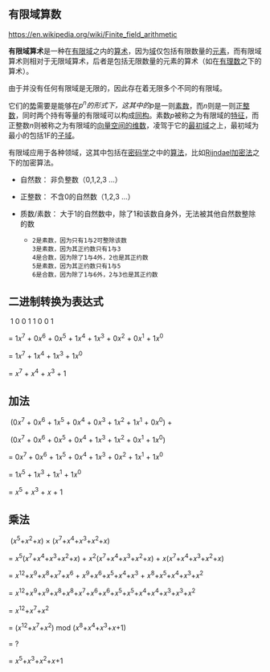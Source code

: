## 有限域算数

<https://en.wikipedia.org/wiki/Finite_field_arithmetic>

**有限域算术**是一种在[有限域](https://zh.wikipedia.org/wiki/%E6%9C%89%E9%99%90%E5%9F%9F)之内的[算术](https://zh.wikipedia.org/wiki/%E7%AE%97%E6%9C%AF)，因为[域](https://zh.wikipedia.org/wiki/%E5%9F%9F_(%E6%95%B8%E5%AD%B8))仅包括有限数量的[元素](https://zh.wikipedia.org/wiki/%E5%85%83%E7%B4%A0_(%E6%95%B8%E5%AD%B8))，而有限域算术则相对于无限域算术，后者是包括无限数量的元素的算术（如在[有理数](https://zh.wikipedia.org/wiki/%E6%9C%89%E7%90%86%E6%95%B0)之下的算术）。

由于并没有任何有限域是无限的，因此存在着无限多个不同的有限域。

它们的[势](https://zh.wikipedia.org/wiki/%E5%8A%BF_(%E6%95%B0%E5%AD%A6))需要是能够在*p<sup>n</sup>*的形式下，这其中的*p*是一则[素数](https://zh.wikipedia.org/wiki/%E7%B4%A0%E6%95%B0)，而*n*则是一则[正整数](https://zh.wikipedia.org/wiki/%E8%87%AA%E7%84%B6%E6%95%B0)，同时两个持有等量的有限域可以构成[同构](https://zh.wikipedia.org/wiki/%E5%90%8C%E6%9E%84)。素数*p*被称之为有限域的[特征](https://zh.wikipedia.org/wiki/%E7%89%B9%E5%BE%81_(%E4%BB%A3%E6%95%B0))，而正整数*n*则被称之为有限域的[向量空间的维数](https://zh.wikipedia.org/wiki/%E5%90%91%E9%87%8F%E7%A9%BA%E9%97%B4%E7%9A%84%E7%BB%B4%E6%95%B0)，凌驾于它的[最初域](https://zh.wikipedia.org/w/index.php?title=Prime_field&action=edit&redlink=1)之上，最初域为最小的包括1F的[子域](https://zh.wikipedia.org/wiki/%E5%9F%9F_(%E6%95%B8%E5%AD%B8))。

有限域应用于各种领域，这其中包括在[密码学](https://zh.wikipedia.org/wiki/%E5%AF%86%E7%A0%81%E5%AD%A6)之中的[算法](https://zh.wikipedia.org/wiki/%E7%AE%97%E6%B3%95)，比如[Rijndael加密法](https://zh.wikipedia.org/wiki/%E9%AB%98%E7%BA%A7%E5%8A%A0%E5%AF%86%E6%A0%87%E5%87%86)之下的加密算法。



*   自然数： 非负整数（0,1,2,3 …）

*   正整数： 不含0的自然数（1,2,3 …）

*   质数/素数： 大于1的自然数中，除了1和该数自身外，无法被其他自然数整除的数

    *   ```
        2是素数，因为只有1与2可整除该数
        3是素数，因为其正约数只有1与3
        4是合数，因为除了1与4外，2也是其正约数
        5是素数，因为其正约数只有1与5
        6是合数，因为除了1与6外，2与3也是其正约数
        ```



## 二进制转换为表达式

​    1 0 0 1 1 0 0 1

=  1𝑥<sup>7</sup> + 0𝑥<sup>6</sup> + 0𝑥<sup>5</sup> + 1𝑥<sup>4</sup> + 1𝑥<sup>3</sup> + 0𝑥<sup>2</sup> + 0𝑥<sup>1</sup> + 1𝑥<sup>0</sup>

=  1𝑥<sup>7</sup> + 1𝑥<sup>4</sup> + 1𝑥<sup>3</sup> + 1𝑥<sup>0</sup>

=  𝑥<sup>7</sup> + 𝑥<sup>4</sup> + 𝑥<sup>3</sup> + 1



## 加法

​    (0𝑥<sup>7</sup> + 0𝑥<sup>6</sup> + 1𝑥<sup>5</sup> + 0𝑥<sup>4</sup> + 0𝑥<sup>3</sup> + 1𝑥<sup>2</sup> + 1𝑥<sup>1</sup> + 0𝑥<sup>0</sup>) +

​    (0𝑥<sup>7</sup> + 0𝑥<sup>6</sup> + 0𝑥<sup>5</sup> + 0𝑥<sup>4</sup> + 1𝑥<sup>3</sup> + 1𝑥<sup>2</sup> + 0𝑥<sup>1</sup> + 1𝑥<sup>0</sup>)

=  0𝑥<sup>7 </sup>+ 0𝑥<sup>6</sup> + 1𝑥<sup>5</sup> + 0𝑥<sup>4</sup> + 1𝑥<sup>3</sup> + 0𝑥<sup>2</sup> + 1𝑥<sup>1</sup> + 1𝑥<sup>0</sup>

=  1𝑥<sup>5</sup> + 1𝑥<sup>3</sup> + 1𝑥<sup>1</sup> + 1𝑥<sup>0</sup>

=  𝑥<sup>5</sup> + 𝑥<sup>3</sup> + 𝑥 + 1



## 乘法

​    (𝑥<sup>5</sup>+𝑥<sup>2</sup>+𝑥) × (𝑥<sup>7</sup>+𝑥<sup>4</sup>+𝑥<sup>3</sup>+𝑥<sup>2</sup>+𝑥)

=  𝑥<sup>5</sup>(𝑥<sup>7</sup>+𝑥<sup>4</sup>+𝑥<sup>3</sup>+𝑥<sup>2</sup>+𝑥) + 𝑥<sup>2</sup>(𝑥<sup>7</sup>+𝑥<sup>4</sup>+𝑥<sup>3</sup>+𝑥<sup>2</sup>+𝑥) + 𝑥(𝑥<sup>7</sup>+𝑥<sup>4</sup>+𝑥<sup>3</sup>+𝑥<sup>2</sup>+𝑥)

=  𝑥<sup>12</sup>+𝑥<sup>9</sup>+𝑥<sup>8</sup>+𝑥<sup>7</sup>+𝑥<sup>6</sup> + 𝑥<sup>9</sup>+𝑥<sup>6</sup>+𝑥<sup>5</sup>+𝑥<sup>4</sup>+𝑥<sup>3</sup> + 𝑥<sup>8</sup>+𝑥<sup>5</sup>+𝑥<sup>4</sup>+𝑥<sup>3</sup>+𝑥<sup>2</sup>

=  𝑥<sup>12</sup>+𝑥<sup>9</sup>+𝑥<sup>9</sup>+𝑥<sup>8</sup>+𝑥<sup>8</sup>+𝑥<sup>7</sup>+𝑥<sup>6</sup>+𝑥<sup>6</sup>+𝑥<sup>5</sup>+𝑥<sup>5</sup>+𝑥<sup>4</sup>+𝑥<sup>4</sup>+𝑥<sup>3</sup>+𝑥<sup>3</sup>+𝑥<sup>2</sup>

=  𝑥<sup>12</sup>+𝑥<sup>7</sup>+𝑥<sup>2</sup>

=  (𝑥<sup>12</sup>+𝑥<sup>7</sup>+𝑥<sup>2</sup>) mod (𝑥<sup>8</sup>+𝑥<sup>4</sup>+𝑥<sup>3</sup>+𝑥+1)

=  ?

=  𝑥<sup>5</sup>+𝑥<sup>3</sup>+𝑥<sup>2</sup>+𝑥+1
